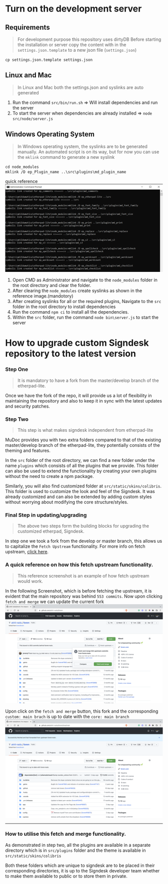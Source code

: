 # Turn on the development server
## Requirements
> For development purpose this repository uses dirtyDB
Before starting the installation or server copy the content with in the `settings.json.template` to a new json file (`settings.json`)
```
cp settings.json.template settings.json
```
## Linux and Mac
> In Linux and Mac both the settings.json and syslinks are auto generated
1. Run the command `src/bin/run.sh` => Will install dependencies and run the server
2. To start the server when dependencies are already installed => `node src/node/server.js`

## Windows Operating System
> In Windows operating system, the syslinks are to be generated manually. An automated script is on its way, but for now you can use the `mklink` command to generate a new syslink
```
cd node_modules
mklink /D ep_Plugin_name ..\src\plugins\md_plugin_name
```
quick reference 
![quick reference](./Syslinks.PNG)

1. Open CMD as Administrator and navigate to the `node_modules` folder in the root directory and clear the folder. 
2. After clearing the `node_modules` create syslinks as shown in the reference image.(mandotory)
3. After creating syslinks for all or the required plugins, Navigate to the `src` folder in the root directory to install dependencies
4. Run the command `npm ci` to install all the dependencies.
5. Within the `src` folder, run the command `node bin\server.js` to start the server

# How to upgrade custom Signdesk repository to the latest version
### Step One
> It is mandatory to have a fork from the master/develop branch of the etherpad-lite.

Once we have the fork of the repo, it will provide us a lot of flexibility in maintaining the repository and also to keep it in sync with the latest updates and security patches.

### Step Two
> This step is what makes signdesk independent from etherpad-lite

MuDoc provides you with two extra folders compared to that of the existing master/develop branch of the etherpad-lite, they potentially consists of the theming and features.

In the `src` folder of the root directory, we can find a new folder under the name `plugins` which consists of all the plugins that we provide. This folder can also be used to extend the functionality by creating your own plugins without the need to create a npm package.

Similarly, you will also find customized folder at `src/static/skins/colibris`. This folder is used to customize the look and feel of the Signdesk. It was already customized and can also be extended by adding custom styles without worrying about modifying the core structure/styles.

### Final Step in updating/upgrading
> The above two steps form the building blocks for upgrading the customized etherpad, Signdesk.

In step one we took a fork from the develop or master branch, this allows us to capitalize the `Fetch Upstream` functionality. For more info on fetch upstream, [click here](https://docs.github.com/en/pull-requests/collaborating-with-pull-requests/working-with-forks/syncing-a-fork).

### A quick reference on how this fetch upstream functionality.

> This reference screenshot is an example of how fetch upstream would work.

In the following Screenshot, which is before fetching the upstream, it is evident that the main repository was behind `553 commits`. Now upon clicking `fetch and merge` we can update the current fork
![before-fetch](./before_fetch.png)

Upon click on the `fetch and merge` button, this fork and the corresponding `custom: main brach` is up to date with the `core: main branch`
![after-fetch](./after_fetch.png)

---

### How to utilise this fetch and merge functionality.

As demonstrated in step two, all the plugins are available in a separate directory which is in `src/plugins` folder and the theme is available in `src/static/skins/colibris`

Both these folders which are unique to signdesk are to be placed in their corresponding directories, it is up to the Signdesk developer team whether to make them available to public or to store them in private.
